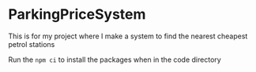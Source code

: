 # ParkingPriceSystem
This is for my project where I make a system to find the nearest cheapest petrol stations

Run the `npm ci` to install the packages when in the code directory

